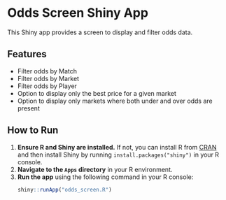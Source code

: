 # Odds Screen Shiny App

This Shiny app provides a screen to display and filter odds data.

## Features

- Filter odds by Match
- Filter odds by Market
- Filter odds by Player
- Option to display only the best price for a given market
- Option to display only markets where both under and over odds are present

## How to Run

1.  **Ensure R and Shiny are installed.** If not, you can install R from [CRAN](https://cran.r-project.org/) and then install Shiny by running `install.packages("shiny")` in your R console.
2.  **Navigate to the `Apps` directory** in your R environment.
3.  **Run the app** using the following command in your R console:
    ```R
    shiny::runApp("odds_screen.R")
    ```
